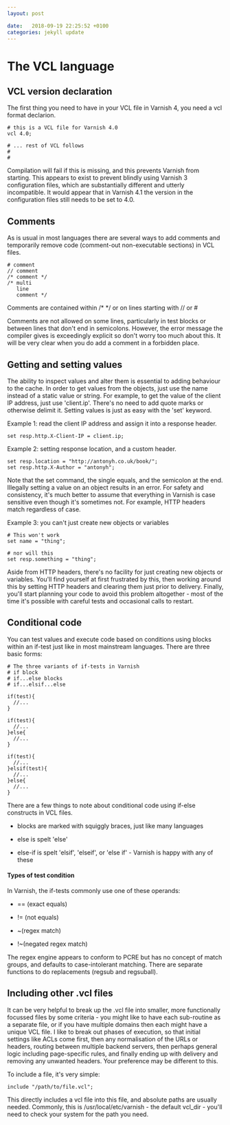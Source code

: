 ```yaml
---
layout: post

date:   2018-09-19 22:25:52 +0100
categories: jekyll update
---
```

The VCL language
================

VCL version declaration
-----------------------

The first thing you need to have in your VCL file in Varnish 4, you need
a vcl format declarion.

    # this is a VCL file for Varnish 4.0
    vcl 4.0;

    # ... rest of VCL follows
    #
    #

Compilation will fail if this is missing, and this prevents Varnish from
starting. This appears to exist to prevent blindly using Varnish 3
configuration files, which are substantially different and utterly
incompatible. It would appear that in Varnish 4.1 the version in the
configuration files still needs to be set to 4.0.

Comments
--------

As is usual in most languages there are several ways to add comments and
temporarily remove code (comment-out non-executable sections) in VCL
files.

    # comment
    // comment
    /* comment */
    /* multi
       line
       comment */

Comments are contained within /\* \*/ or on lines starting with // or \#

Comments are not allowed on some lines, particularly in test blocks or
between lines that don't end in semicolons. However, the error message
the compiler gives is exceedingly explicit so don't worry too much about
this. It will be very clear when you do add a comment in a forbidden
place.

Getting and setting values
--------------------------

The ability to inspect values and alter them is essential to adding
behaviour to the cache. In order to get values from the objects, just
use the name instead of a static value or string. For example, to get
the value of the client IP address, just use 'client.ip'. There's no
need to add quote marks or otherwise delimit it. Setting values is just
as easy with the 'set' keyword.

Example 1: read the client IP address and assign it into a response
header.

    set resp.http.X-Client-IP = client.ip;

Example 2: setting response location, and a custom header.

    set resp.location = "http://antonyh.co.uk/book/";
    set resp.http.X-Author = "antonyh";

Note that the set command, the single equals, and the semicolon at the
end. Illegally setting a value on an object results in an error. For
safety and consistency, it's much better to assume that everything in
Varnish is case sensitive even though it's sometimes not. For example,
HTTP headers match regardless of case.

Example 3: you can't just create new objects or variables

    # This won't work
    set name = "thing";

    # nor will this
    set resp.something = "thing";

Aside from HTTP headers, there's no facility for just creating new
objects or variables. You'll find yourself at first frustrated by this,
then working around this by setting HTTP headers and clearing them just
prior to delivery. Finally, you'll start planning your code to avoid
this problem altogether - most of the time it's possible with careful
tests and occasional calls to restart.

Conditional code
----------------

You can test values and execute code based on conditions using blocks
within an if-test just like in most mainstream languages. There are
three basic forms:

    # The three variants of if-tests in Varnish
    # if block
    # if...else blocks
    # if...elsif...else 

    if(test){
      //...
    }

    if(test){
      //...
    }else{
      //...
    }

    if(test){
      //...
    }elsif(test){
      //...
    }else{
      //...
    }

There are a few things to note about conditional code using if-else
constructs in VCL files.

-   blocks are marked with squiggly braces, just like many languages

-   else is spelt 'else'

-   else-if is spelt 'elsif', 'elseif', or 'else if' - Varnish is happy
    with any of these

#### Types of test condition

In Varnish, the if-tests commonly use one of these operands:

-   == (exact equals)

-   != (not equals)

-   \~(regex match)

-   !\~(negated regex match)

The regex engine appears to conform to PCRE but has no concept of match
groups, and defaults to case-intolerant matching. There are separate
functions to do replacements (regsub and regsuball).

Including other .vcl files
--------------------------

It can be very helpful to break up the .vcl file into smaller, more
functionally focussed files by some criteria - you might like to have
each sub-routine as a separate file, or if you have multiple domains
then each might have a unique VCL file. I like to break out phases of
execution, so that initial settings like ACLs come first, then any
normalisation of the URLs or headers, routing between multiple backend
servers, then perhaps general logic including page-specific rules, and
finally ending up with delivery and removing any unwanted headers. Your
preference may be different to this.

To include a file, it's very simple:

    include "/path/to/file.vcl"; 

This directly includes a vcl file into this file, and absolute paths are
usually needed. Commonly, this is /usr/local/etc/varnish - the default
vcl\_dir - you'll need to check your system for the path you need.
